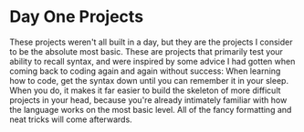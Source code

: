 # Day One Projects

These projects weren't all built in a day, but they are the projects I consider to be the absolute most basic. These are projects that primarily test your ability to recall syntax, and were
inspired by some advice I had gotten when coming back to coding again and again without success: When learning how to code, get the syntax down until you can remember it in your sleep. When
you do, it makes it far easier to build the skeleton of more difficult projects in your head, because you're already intimately familiar with how the language works on the most basic level.
All of the fancy formatting and neat tricks will come afterwards.

